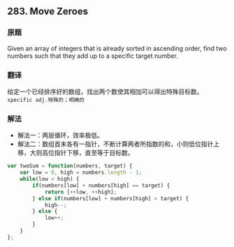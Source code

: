 ## 283. Move Zeroes
### 原题
Given an array of integers that is already sorted in ascending order, find two numbers such that they add up to a specific target number.
### 翻译
给定一个已经排序好的数组，找出两个数使其相加可以得出特殊目标数。
`specific adj.特殊的；明确的`
### 解法
- 解法一：两层循环，效率极低。
- 解法二：数组首末各有一指针，不断计算两者所指数的和，小则低位指针上移，大则高位指针下移，直至等于目标数。
```javascript
var twoSum = function(numbers, target) {
    var low = 0, high = numbers.length - 1;
    while(low < high) {
        if(numbers[low] + numbers[high] == target) {
            return [++low, ++high];
        } else if(numbers[low] + numbers[high] > target) {
            high--;
        } else {
            low++;
        }
    }
};
```